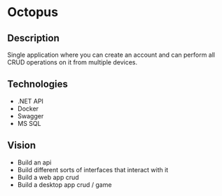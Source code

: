# Octopus
## Description
Single application where you can create an account and can perform all CRUD operations on it from multiple devices.

## Technologies
 - .NET API
 - Docker
 - Swagger
 - MS SQL

## Vision
 - Build an api
 - Build different sorts of interfaces that interact with it
 - Build a web app crud
 - Build a desktop app crud / game
